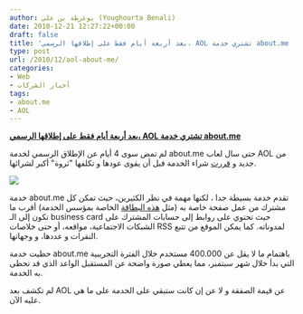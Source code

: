 ```yaml
---
author: يوغرطة بن علي (Youghourta Benali)
date: 2010-12-21 12:27:22+00:00
draft: false
title: 'بعد أربعة أيام فقط على إطلاقها الرسمي، AOL تشتري خدمة about.me '
type: post
url: /2010/12/aol-about-me/
categories:
- Web
- أخبار الشركات
tags:
- about.me
- AOL
---
```


**[بعد أربعة أيام فقط على إطلاقها الرسمي، AOL تشتري خدمة about.me](http://www.it-scoop.com/2010/12/aol-about-me/)**


لم تمض سوى 4 أيام عن الإطلاق الرسمي لخدمة about.me حتى سال لعاب AOL من جديد و [قررت](http://tonyconrad.wordpress.com/2010/12/20/booyah/) شراء الخدمة قبل أن يقوى عودها و تكلفها "ثروة" أكبر لشرائها.

[![](http://tctechcrunch.files.wordpress.com/2010/12/aboutmetony2.png )
](http://www.it-scoop.com/2010/12/aol-about-me/)

خدمة about.me تقدم خدمة بسيطة جدا ، لكنها مهمة في نظر الكثيرين، حيث تمكن كل مشترك من عمل صفحة خاصة به (مثل [هذه البطاقة](http://about.me/tonyconrad) الخاصة بمؤسس الخدمة) أقرب ما تكون إلى الـ business card حيث تحتوي على روابط إلى حسابات المشترك على الشبكات الاجتماعية، مواقعه، أو حتى خلاصات RSS لمدوناته. كما يمكن الموقع من تتبع النقرات و عددها، و وجهاتها.

حظيت خدمة about.me باهتمام ما لا يقل عن 400.000 مستخدم خلال الفترة التجريبية التي بدأ خلال شهر سبتمبر، مما يعطي صورة واضحة عن المستقبل الواعد الذي قد تحظى به الخدمة.

لم تكشف بعد AOL عن قيمة الصفقة و لا عن إن كانت ستبقي على الخدمة على ما هي عليه الآن.
